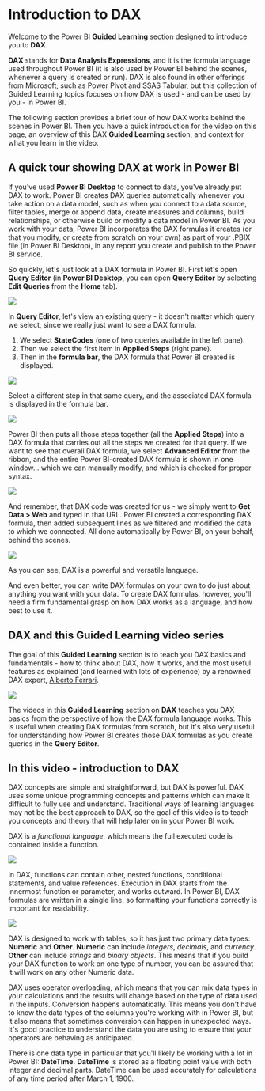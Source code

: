 <properties
   pageTitle="Introduction to DAX"
   description="Learn what DAX is and some of its basic building blocks"
   services="powerbi"
   documentationCenter=""
   authors="davidiseminger"
   manager="mblythe"
   backup=""
   editor=""
   tags=""
   qualityFocus="no"
   qualityDate=""
   featuredVideoId="lRhOJP3bZCo"
   courseDuration="9m"/>

<tags
   ms.service="powerbi"
   ms.devlang="NA"
   ms.topic="article"
   ms.tgt_pltfrm="NA"
   ms.workload="powerbi"
   ms.date="06/09/2016"
   ms.author="davidi"/>

# Introduction to DAX

Welcome to the Power BI **Guided Learning** section designed to introduce you to **DAX**.

**DAX** stands for **Data Analysis Expressions**, and it is the formula language used throughout Power BI (it is also used by Power BI behind the scenes, whenever a query is created or run). DAX is also found in other offerings from Microsoft, such as Power Pivot and SSAS Tabular, but this collection of Guided Learning topics focuses on how DAX is used - and can be used by you - in Power BI.

The following section provides a brief tour of how DAX works behind the scenes in Power BI. Then you have a quick introduction for the video on this page, an overview of this DAX **Guided Learning** section, and context for what you learn in the video.

## A quick tour showing DAX at work in Power BI
If you've used **Power BI Desktop** to connect to data, you've already put DAX to work. Power BI creates DAX queries automatically whenever you take action on a data model, such as when you connect to a data source, filter tables, merge or append data, create measures and columns, build relationships, or otherwise build or modify a data model in Power BI. As you work with your data, Power BI incorporates the DAX formulas it creates (or that you modify, or create from scratch on your own) as part of your .PBIX file (in Power BI Desktop), in any report you create and publish to the Power BI service.

So quickly, let's just look at a DAX formula in Power BI. First let's open **Query Editor** (in **Power BI Desktop**, you can open **Query Editor** by selecting **Edit Queries** from the **Home** tab).

![](media/powerbi-learning-7-1-intro-to-DAX/intro_DAX_1.png)

In **Query Editor**, let's view an existing query - it doesn't matter which query we select, since we really just want to see a DAX formula.

1.  We select **StateCodes** (one of two queries available in the left pane).
2.  Then we select the first item in **Applied Steps** (right pane).
3.  Then in the **formula bar**, the DAX formula that Power BI created is displayed.


![](media/powerbi-learning-7-1-intro-to-DAX/intro_DAX_2.png)

Select a different step in that same query, and the associated DAX formula is displayed in the formula bar.

![](media/powerbi-learning-7-1-intro-to-DAX/intro_DAX_3.png)

Power BI then puts all those steps together (all the **Applied Steps**) into a DAX formula that carries out all the steps we created for that query. If we want to see that overall DAX formula, we select **Advanced Editor** from the ribbon, and the entire Power BI-created DAX formula is shown in one window... which we can manually modify, and which is checked for proper syntax.

![](media/powerbi-learning-7-1-intro-to-DAX/intro_DAX_4.png)

And remember, that DAX code was created for us - we simply went to **Get Data > Web** and typed in that URL. Power BI created a corresponding DAX formula, then added subsequent lines as we filtered and modified the data to which we connected. All done automatically by Power BI, on your behalf, behind the scenes.

![](media/powerbi-learning-7-1-intro-to-DAX/intro_DAX_5a.png)

As you can see, DAX is a powerful and versatile language.

And even better, you can write DAX formulas on your own to do just about anything you want with your data. To create DAX formulas, however, you'll need a firm fundamental grasp on how DAX works as a language, and how best to use it.

## DAX and this Guided Learning video series


The goal of this **Guided Learning** section is to teach you DAX basics and fundamentals - how to think about DAX, how it works, and the most useful features as explained (and learned with lots of experience) by a renowned DAX expert, [Alberto Ferrari](https://www.sqlbi.com/articles/author/alberto-ferrari/).

![](media/powerbi-learning-7-1-intro-to-DAX/intro_DAX_6_alberto_ferrari.png)

The videos in this **Guided Learning** section on **DAX** teaches you DAX basics from the perspective of how the DAX formula language works. This is useful when creating DAX formulas from scratch, but it's also very useful for understanding how Power BI creates those DAX formulas as you create queries in the **Query Editor**.

## In this video - introduction to DAX

DAX concepts are simple and straightforward, but DAX is powerful. DAX uses some unique programming concepts and patterns which can make it difficult to fully use and understand. Traditional ways of learning languages may not be the best approach to DAX, so the goal of this video is to teach you concepts and theory that will help later on in your Power BI work.

DAX is a *functional language*, which means the full executed code is contained inside a function.

![](media/powerbi-learning-7-1-intro-to-DAX/intro_DAX_7.png)

In DAX, functions can contain other, nested functions, conditional statements, and value references. Execution in DAX starts from the innermost function or parameter, and works outward. In Power BI, DAX formulas are written in a single line, so formatting your functions correctly is important for readability.

![](media/powerbi-learning-7-1-intro-to-DAX/intro_DAX_8.png)

DAX is designed to work with tables, so it has just two primary data types: **Numeric** and **Other**. **Numeric** can include *integers*, *decimals*, and *currency*. **Other** can include *strings* and *binary objects*. This means that if you build your DAX function to work on one type of number, you can be assured that it will work on any other Numeric data.

DAX uses operator overloading, which means that you can mix data types in your calculations and the results will change based on the type of data used in the inputs. Conversion happens automatically. This means you don't have to know the data types of the columns you're working with in Power BI, but it also means that sometimes conversion can happen in unexpected ways. It's good practice to understand the data you are using to ensure that your operators are behaving as anticipated.

There is one data type in particular that you'll likely be working with a lot in Power BI: **DateTime**. **DateTime** is stored as a floating point value with both integer and decimal parts. DateTime can be used accurately for calculations of any time period after March 1, 1900.
